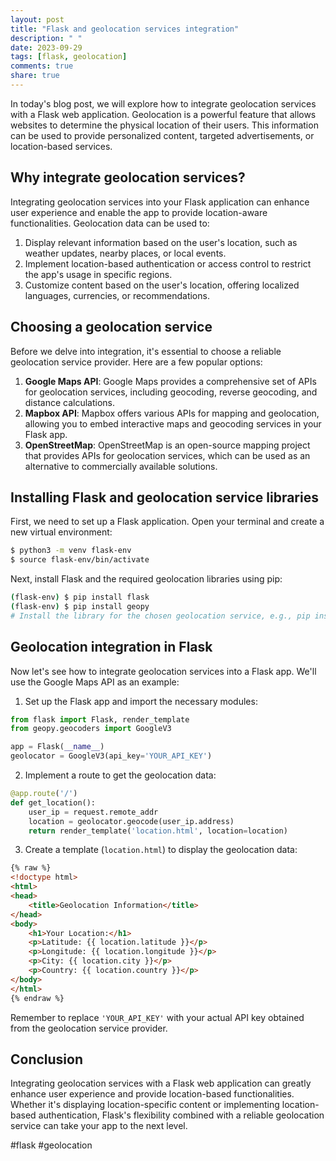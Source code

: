 ```yaml
---
layout: post
title: "Flask and geolocation services integration"
description: " "
date: 2023-09-29
tags: [flask, geolocation]
comments: true
share: true
---
```


In today's blog post, we will explore how to integrate geolocation services with a Flask web application. Geolocation is a powerful feature that allows websites to determine the physical location of their users. This information can be used to provide personalized content, targeted advertisements, or location-based services.

## Why integrate geolocation services?

Integrating geolocation services into your Flask application can enhance user experience and enable the app to provide location-aware functionalities. Geolocation data can be used to:

1. Display relevant information based on the user's location, such as weather updates, nearby places, or local events.
2. Implement location-based authentication or access control to restrict the app's usage in specific regions.
3. Customize content based on the user's location, offering localized languages, currencies, or recommendations.

## Choosing a geolocation service

Before we delve into integration, it's essential to choose a reliable geolocation service provider. Here are a few popular options:

1. **Google Maps API**: Google Maps provides a comprehensive set of APIs for geolocation services, including geocoding, reverse geocoding, and distance calculations.
2. **Mapbox API**: Mapbox offers various APIs for mapping and geolocation, allowing you to embed interactive maps and geocoding services in your Flask app.
3. **OpenStreetMap**: OpenStreetMap is an open-source mapping project that provides APIs for geolocation services, which can be used as an alternative to commercially available solutions.

## Installing Flask and geolocation service libraries

First, we need to set up a Flask application. Open your terminal and create a new virtual environment:

```bash
$ python3 -m venv flask-env
$ source flask-env/bin/activate
```

Next, install Flask and the required geolocation libraries using pip:

```bash
(flask-env) $ pip install flask
(flask-env) $ pip install geopy
# Install the library for the chosen geolocation service, e.g., pip install googlemaps
```

## Geolocation integration in Flask

Now let's see how to integrate geolocation services into a Flask app. We'll use the Google Maps API as an example:

1. Set up the Flask app and import the necessary modules:

```python
from flask import Flask, render_template
from geopy.geocoders import GoogleV3

app = Flask(__name__)
geolocator = GoogleV3(api_key='YOUR_API_KEY')
```

2. Implement a route to get the geolocation data:

```python
@app.route('/')
def get_location():
    user_ip = request.remote_addr
    location = geolocator.geocode(user_ip.address)
    return render_template('location.html', location=location)
```

3. Create a template (`location.html`) to display the geolocation data:

```html
{% raw %}
<!doctype html>
<html>
<head>
    <title>Geolocation Information</title>
</head>
<body>
    <h1>Your Location:</h1>
    <p>Latitude: {{ location.latitude }}</p>
    <p>Longitude: {{ location.longitude }}</p>
    <p>City: {{ location.city }}</p>
    <p>Country: {{ location.country }}</p>
</body>
</html>
{% endraw %}
```

Remember to replace `'YOUR_API_KEY'` with your actual API key obtained from the geolocation service provider.

## Conclusion

Integrating geolocation services with a Flask web application can greatly enhance user experience and provide location-based functionalities. Whether it's displaying location-specific content or implementing location-based authentication, Flask's flexibility combined with a reliable geolocation service can take your app to the next level.

#flask #geolocation